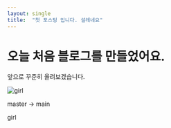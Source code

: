 ```yaml
---
layout: single
title:  "첫 포스팅 입니다. 설레네요"
---
```


# 오늘 처음 블로그를 만들었어요.

앞으로 꾸준히 올려보겠습니다. 

![girl](C:\myData\2022\03-projects\kiara413-github-blog\kiara413.github.io\images\2022-03-05-first\girl.jpg)

master -> main

girl


